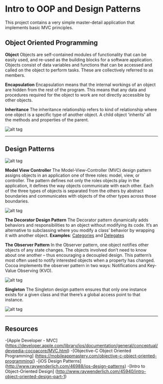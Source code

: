 Intro to OOP and Design Patterns
=========

This project contains a very simple master-detail application that implements basic MVC principles. 


Object Oriented Programming
--------

**Object**
Objects are self-contained modules of functionality that can be easily used, and re-used as the building blocks for a software application. Objects consist of data variables and functions that can be accessed and called on the object to perform tasks. These are collectively referred to as members.

**Encapsulation**
Encapsulation means that the internal workings of an object are hidden from the rest of the program. This means that any data and procedures required for the object to work are not directly accessible by other objects.

**Inheritance**
The inheritance relationship refers to kind of relationship where one object is a specific type of another object. A child object 'inherits' all the methods and properties of the parent.


![alt tag](https://developer.apple.com/library/ios/documentation/general/conceptual/Devpedia-CocoaApp/Art/responder.jpg "Inheritance")



---

Design Patterns
--------

![alt tag](https://developer.apple.com/library/ios/documentation/general/conceptual/devpedia-cocoacore/Art/controller_object.jpg "MVC")

**Model View Controller**
The Model-View-Controller (MVC) design pattern assigns objects in an application one of three roles: model, view, or controller. The pattern defines not only the roles objects play in the application, it defines the way objects communicate with each other. Each of the three types of objects is separated from the others by abstract boundaries and communicates with objects of the other types across those boundaries. 

![alt tag](https://developer.apple.com/library/ios/documentation/general/conceptual/devpedia-cocoacore/Art/model_view_controller.jpg "MVC")

**The Decorator Design Pattern**
The Decorator pattern dynamically adds behaviors and responsibilities to an object without modifying its code. It’s an alternative to subclassing where you modify a class’ behavior by wrapping it with another object. **Examples**: [Categories](https://developer.apple.com/library/ios/documentation/general/conceptual/devpedia-cocoacore/Category.html#//apple_ref/doc/uid/TP40008195-CH5-SW1) and [Delegates](https://developer.apple.com/library/ios/documentation/general/conceptual/devpedia-cocoacore/Delegation.html#//apple_ref/doc/uid/TP40008195-CH14-SW1)

**The Observer Pattern**
In the Observer pattern, one object notifies other objects of any state changes. The objects involved don’t need to know about one another – thus encouraging a decoupled design. This pattern’s most often used to notify interested objects when a property has changed. Cocoa implements the observer pattern in two ways: Notifications and Key-Value Observing (KVO).

![alt tag](https://developer.apple.com/library/ios/documentation/general/conceptual/devpedia-cocoacore/Art/kvo.jpg "KVO")

**Singleton**
The Singleton design pattern ensures that only one instance exists for a given class and that there’s a global access point to that instance.

![alt tag](https://developer.apple.com/library/ios/documentation/general/conceptual/devpedia-cocoacore/Art/singleton.jpg "Singleton")


---

Resources
--------

-[Apple Developer - MVC] (https://developer.apple.com/library/ios/documentation/general/conceptual/devpedia-cocoacore/MVC.html)
-[Objective-C Object Oriented Programming] (https://mobileappmastery.com/objective-c-object-oriented-programming/)
-[iOS Design Patterns] (http://www.raywenderlich.com/46988/ios-design-patterns)
-[Intro to Object-Oriented Design] (http://www.raywenderlich.com/45940/intro-object-oriented-design-part-1)

